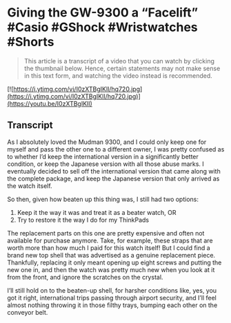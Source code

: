 # Giving the GW-9300 a “Facelift” #Casio #GShock #Wristwatches #Shorts

> This article is a transcript of a video that you can watch by clicking the thumbnail below. Hence, certain statements may not make sense in this text form, and watching the video instead is recommended.

[![https://i.ytimg.com/vi/I0zXTBgIKlI/hq720.jpg](https://i.ytimg.com/vi/I0zXTBgIKlI/hq720.jpg)](https://youtu.be/I0zXTBgIKlI)

## Transcript

As I absolutely loved the Mudman 9300, and I could only keep one for myself and pass the other one to a different owner, I was pretty confused as to whether I’d keep the international version in a significantly better condition, or keep the Japanese version with all those abuse marks. I eventually decided to sell off the international version that came along with the complete package, and keep the Japanese version that only arrived as the watch itself.

So then, given how beaten up this thing was, I still had two options:

1. Keep it the way it was and treat it as a beater watch, OR
2. Try to restore it the way I do for my ThinkPads

The replacement parts on this one are pretty expensive and often not available for purchase anymore. Take, for example, these straps that are worth more than how much I paid for this watch itself! But I could find a brand new top shell that was advertised as a genuine replacement piece. Thankfully, replacing it only meant opening up eight screws and putting the new one in, and then the watch was pretty much new when you look at it from the front, and ignore the scratches on the crystal.

I’ll still hold on to the beaten-up shell, for harsher conditions like, yes, you got it right, international trips passing through airport security, and I’ll feel almost nothing throwing it in those filthy trays, bumping each other on the conveyor belt.
